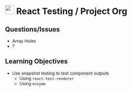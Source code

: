 <img src="https://cloud.githubusercontent.com/assets/478864/22186847/68223ce6-e0b1-11e6-8a62-0e3edc96725e.png" width=30> React Testing / Project Org
===

## Questions/Issues

* Array Holes
* ?

## Learning Objectives

* Use snapshot testing to test component outputs
	* Using `react-test-renderer`
	* Using `enzyme`
